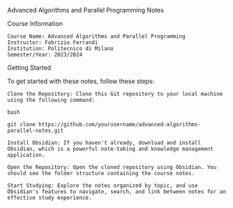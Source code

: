 Advanced Algorithms and Parallel Programming Notes

Course Information

    Course Name: Advanced Algorithms and Parallel Programming
    Instructor: Fabrizio Ferrandi
    Institution: Politecnico di Milano
    Semester/Year: 2023/2024

Getting Started

To get started with these notes, follow these steps:

    Clone the Repository: Clone this Git repository to your local machine using the following command:

    bash

    git clone https://github.com/yourusername/advanced-algorithms-parallel-notes.git

    Install Obsidian: If you haven't already, download and install Obsidian, which is a powerful note-taking and knowledge management application.

    Open the Repository: Open the cloned repository using Obsidian. You should see the folder structure containing the course notes.

    Start Studying: Explore the notes organized by topic, and use Obsidian's features to navigate, search, and link between notes for an effective study experience.


